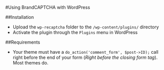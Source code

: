 #Using BrandCAPTCHA with WordPress

##Installation

- Upload the `wp-recaptcha` folder to the `/wp-content/plugins/` directory
- Activate the plugin through the `Plugins` menu in WordPress

##Requirements

* Your theme must have a `do_action('comment_form', $post->ID);` call right before the end of your form (*Right before the closing form tag*). Most themes do.

